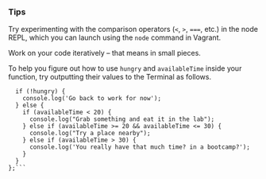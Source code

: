 ### Tips

Try experimenting with the comparison operators (`<`, `>`, `===`, etc.) in the node REPL, which you can launch using the `node` command in Vagrant.

Work on your code iteratively – that means in small pieces. 

To help you figure out how to use `hungry` and `availableTime` inside your function, try outputting their values to the Terminal as follows.

```const whatToDoForLunch = function(hungry, availableTime) {
  if (!hungry) {
    console.log('Go back to work for now');
  } else {
    if (availableTime < 20) {
      console.log("Grab something and eat it in the lab");
    } else if (availableTime >= 20 && availableTime <= 30) {
      console.log("Try a place nearby");
    } else if (availableTime > 30) {
      console.log('You really have that much time? in a bootcamp?');
    }
  }
};```